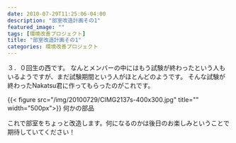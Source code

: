 ```yaml
---
date: 2010-07-29T11:25:06-04:00
description: "部室改造計画その1"
featured_image: ""
tags: [環境改善プロジェクト]
title: "部室改造計画その1"
categories: 環境改善プロジェクト
---
```


３．０回生の西です。
なんとメンバーの中にはもう試験が終わったという人もいるようですが、まだ試験期間という人がほとんどのようです。
そんな試験が終わったNakatsu君に作ってもらったのがこれです。

{{< figure src="/img/20100729/CIMG2137s-400x300.jpg" title="" width="500px">}}
何かの部品

これで部室をちょっと改造します。何になるのかは後日のお楽しみということで期待していてください！
